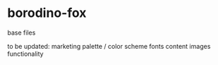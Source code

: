 # borodino-fox
base files

to be updated:
marketing palette / color scheme
fonts
content
images
functionality

